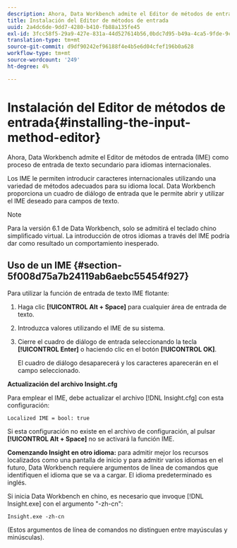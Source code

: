 ```yaml
---
description: Ahora, Data Workbench admite el Editor de métodos de entrada (IME) como proceso de entrada de texto secundario para idiomas internacionales.
title: Instalación del Editor de métodos de entrada
uuid: 2a4dc6de-9dd7-4280-b410-fb88a135fe45
exl-id: 3fcc58f5-29a9-427e-831a-44d527614b56,0bdc7d95-b49a-4ca5-9fde-9c1ce2cd14ec,e4e1c016-0544-434a-b82e-fdd2a4af316c
translation-type: tm+mt
source-git-commit: d9df90242ef96188f4e4b5e6d04cfef196b0a628
workflow-type: tm+mt
source-wordcount: '249'
ht-degree: 4%

---
```


# Instalación del Editor de métodos de entrada{#installing-the-input-method-editor}

Ahora, Data Workbench admite el Editor de métodos de entrada (IME) como proceso de entrada de texto secundario para idiomas internacionales.

Los IME le permiten introducir caracteres internacionales utilizando una variedad de métodos adecuados para su idioma local. Data Workbench proporciona un cuadro de diálogo de entrada que le permite abrir y utilizar el IME deseado para campos de texto.

>[!NOTE]
>
>Para la versión 6.1 de Data Workbench, solo se admitirá el teclado chino simplificado virtual. La introducción de otros idiomas a través del IME podría dar como resultado un comportamiento inesperado.

## Uso de un IME {#section-5f008d75a7b24119ab6aebc55454f927}

Para utilizar la función de entrada de texto IME flotante:

1. Haga clic **[!UICONTROL Alt + Space]** para cualquier área de entrada de texto.
1. Introduzca valores utilizando el IME de su sistema.
1. Cierre el cuadro de diálogo de entrada seleccionando la tecla **[!UICONTROL Enter]** o haciendo clic en el botón **[!UICONTROL OK]**.

   El cuadro de diálogo desaparecerá y los caracteres aparecerán en el campo seleccionado.

**Actualización del archivo Insight.cfg**

Para emplear el IME, debe actualizar el archivo [!DNL Insight.cfg] con esta configuración:

```
Localized IME = bool: true
```

Si esta configuración no existe en el archivo de configuración, al pulsar **[!UICONTROL Alt + Space]** no se activará la función IME.

**Comenzando Insight en otro idioma:** para admitir mejor los recursos localizados como una pantalla de inicio y para admitir varios idiomas en el futuro, Data Workbench requiere argumentos de línea de comandos que identifiquen el idioma que se va a cargar. El idioma predeterminado es inglés.

Si inicia Data Workbench en chino, es necesario que invoque [!DNL Insight.exe] con el argumento &quot;-zh-cn&quot;:

```
Insight.exe -zh-cn
```

(Estos argumentos de línea de comandos no distinguen entre mayúsculas y minúsculas).
